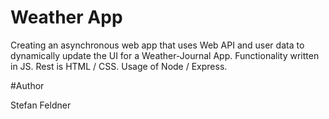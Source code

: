# Weather App

Creating an asynchronous web app that uses Web API and user data to dynamically update the UI for a Weather-Journal App.
Functionality written in JS. Rest is HTML / CSS.
Usage of Node / Express.

#Author

Stefan Feldner
